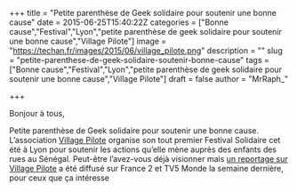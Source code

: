 +++
title = "Petite parenthèse de Geek solidaire pour soutenir une bonne cause"
date = 2015-06-25T15:40:22Z
categories = ["Bonne cause","Festival","Lyon","petite parenthèse de geek solidaire pour soutenir une bonne cause","Village Pilote"]
image = "https://techan.fr/images/2015/06/village_pilote.png"
description = ""
slug = "petite-parenthese-de-geek-solidaire-soutenir-bonne-cause"
tags = ["Bonne cause","Festival","Lyon","petite parenthèse de geek solidaire pour soutenir une bonne cause","Village Pilote"]
draft = false
author = "MrRaph_"

+++


Bonjour à tous,

Petite parenthèse de Geek solidaire pour soutenir une bonne cause.  L’association [Village Pilote](http://villagepilote.org/) organise son tout premier Festival Solidaire cet été à Lyon pour soutenir les actions qu’elle mène auprès des enfants des rues au Sénégal. Peut-être l’avez-vous déjà visionner mais [un reportage sur Village Pilote](http://www.dailymotion.com/video/x2tqfxf) a été diffusé sur France 2 et TV5 Monde la semaine dernière, pour ceux que ça intéresse 